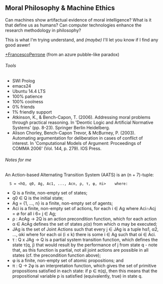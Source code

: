 ## Moral Philosophy & Machine Ethics

Can machines show artifactual evidence of moral intelligence?
What is it that define us as humans?
Can computer technologies enhance the research methodology in philosophy?
 
This is what I'm trying understand, and _(maybe)_ I'll let you know if
I find any good aswer!

<a href="https://plus.google.com/+FrancescoPerrone"
rel="publisher">+FrancescoPerrone</a> (from an azure pubble-like paradox)

###### Tools
* SWI Prolog
* emacs24
* Ubuntu 14.4 LTS
* 100% patience
* 100% coolness
* 0% friends
* 1% friendly support
* Atkinson, K., & Bench-Capon, T. (2006). Addressing moral problems through practical reasoning. In 'Deontic Logic and Artificial Normative Systems' (pp. 8-23). Springer Berlin Heidelberg.
* Alison Chorley, Bench-Capon Trevor, & McBurney, P. (2003). Automating argumentation for deliberation in cases of conflict of interest. In 'Computational Models of Argument: Proceedings of COMMA 2006' (Vol. 144, p. 279). IOS Press.

###### Notes for me

An Action-based Alternating Transition System (AATS) is an (n +
7)-tuple:
```logic
  S = <hQ, q0, Ag, Ac1, ..., Acn, ρ, τ, φ, πi>    where:
```
* Q is a finite, non-empty set of states;
* q0 ∈ Q is the initial state;
* Ag = {1, ..., n} is a finite, non-empty set of agents;
* Aci is a finite, non-empty set of actions, for each i ∈ Ag where Aci∩Acj = ∅
for all i 6= j ∈ Ag;
* ρ : AcAg → 2Q is an action precondition function, which for each action
α ∈ AcAg defines the set of states ρ(α) from which α may be executed;
* JAg is the set of Joint Actions such that every j ∈ JAg is a tuple
hα1, α2, ..., αki where for each αi (i ≤ k) there is some i ∈ Ag such that
αi ∈ Aci.
* τ : Q x JAg → Q is a partial system transition function, which defines the
state τ(q, j) that would result by the performance of j from state q - note
that, as this function is partial, not all joint actions are possible in all states (cf. the precondition function above);
* φ is a finite, non-empty set of atomic propositions; and
* π : Q → 2φ is an interpretation function, which gives the set of primitive
propositions satisfied in each state: if p ∈ π(q), then this means that the
propositional variable p is satisfied (equivalently, true) in state q.
